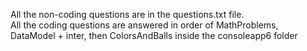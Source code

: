 All the non-coding questions are in the questions.txt file.<br/>
All the coding questions are answered in order of MathProblems, DataModel + inter, then ColorsAndBalls inside the consoleapp6 folder

